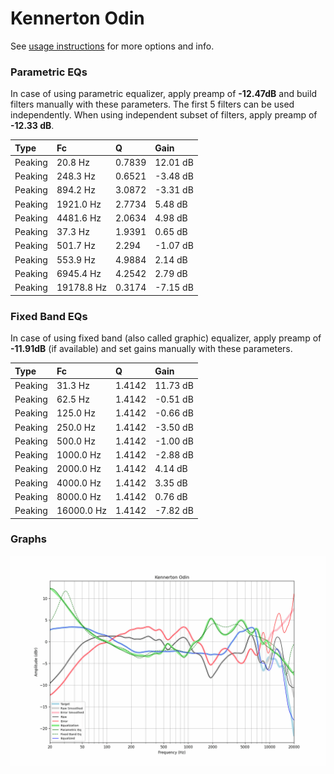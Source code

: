 # Kennerton Odin
See [usage instructions](https://github.com/jaakkopasanen/AutoEq#usage) for more options and info.

### Parametric EQs
In case of using parametric equalizer, apply preamp of **-12.47dB** and build filters manually
with these parameters. The first 5 filters can be used independently.
When using independent subset of filters, apply preamp of **-12.33 dB**.

| Type    | Fc         |      Q | Gain     |
|:--------|:-----------|:-------|:---------|
| Peaking | 20.8 Hz    | 0.7839 | 12.01 dB |
| Peaking | 248.3 Hz   | 0.6521 | -3.48 dB |
| Peaking | 894.2 Hz   | 3.0872 | -3.31 dB |
| Peaking | 1921.0 Hz  | 2.7734 | 5.48 dB  |
| Peaking | 4481.6 Hz  | 2.0634 | 4.98 dB  |
| Peaking | 37.3 Hz    | 1.9391 | 0.65 dB  |
| Peaking | 501.7 Hz   | 2.294  | -1.07 dB |
| Peaking | 553.9 Hz   | 4.9884 | 2.14 dB  |
| Peaking | 6945.4 Hz  | 4.2542 | 2.79 dB  |
| Peaking | 19178.8 Hz | 0.3174 | -7.15 dB |

### Fixed Band EQs
In case of using fixed band (also called graphic) equalizer, apply preamp of **-11.91dB**
(if available) and set gains manually with these parameters.

| Type    | Fc         |      Q | Gain     |
|:--------|:-----------|:-------|:---------|
| Peaking | 31.3 Hz    | 1.4142 | 11.73 dB |
| Peaking | 62.5 Hz    | 1.4142 | -0.51 dB |
| Peaking | 125.0 Hz   | 1.4142 | -0.66 dB |
| Peaking | 250.0 Hz   | 1.4142 | -3.50 dB |
| Peaking | 500.0 Hz   | 1.4142 | -1.00 dB |
| Peaking | 1000.0 Hz  | 1.4142 | -2.88 dB |
| Peaking | 2000.0 Hz  | 1.4142 | 4.14 dB  |
| Peaking | 4000.0 Hz  | 1.4142 | 3.35 dB  |
| Peaking | 8000.0 Hz  | 1.4142 | 0.76 dB  |
| Peaking | 16000.0 Hz | 1.4142 | -7.82 dB |

### Graphs
![](./Kennerton%20Odin.png)